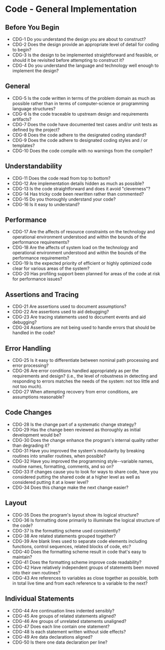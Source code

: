# Code - General Implementation

## Before You Begin

- CDG-1      Do you understand the design you are about to construct?
- CDG-2      Does the design provide an appropriate level of detail for coding to begin?
- CDG-3      Is the design to be implemented straightforward and feasible, or should it be revisited before attempting to construct it?
- CDG-4      Do you understand the language and technology well enough to implement the design?

## General

- CDG-5      Is the code written in terms of the problem domain as much as possible rather than in terms of computer-science or programming language structures?
- CDG-6      Is the code traceable to upstream design and requirements artifacts?
- CDG-7      Does the code have documented test cases and/or unit tests as defined by the project?
- CDG-8      Does the code adhere to the designated coding standard?
- CDG-9      Does the code adhere to designated coding styles and / or templates?
- CDG-10   Does the code compile with no warnings from the compiler?

## Understandability

- CDG-11   Does the code read from top to bottom?
- CDG-12   Are implementation details hidden as much as possible?
- CDG-13   Is the code straightforward and does it avoid "cleverness"?
- CDG-14   Has tricky code been rewritten rather than commented?
- CDG-15   Do you thoroughly understand your code?
- CDG-16   Is it easy to understand?

## Performance

- CDG-17   Are the affects of resource constraints on the technology and operational environment understood and within the bounds of the performance requirements?
- CDG-18   Are the affects of system load on the technology and operational environment understood and within the bounds of the performance requirements?
- CDG-19   Is the expected priority of efficient or highly optimized code clear for various areas of the system?
- CDG-20   Has profiling support been planned for areas of the code at risk for performance issues?

## Assertions and Tracing

- CDG-21   Are assertions used to document assumptions?
- CDG-22   Are assertions used to aid debugging?
- CDG-23   Are tracing statements used to document events and aid debugging?
- CDG-24   Assertions are not being used to handle errors that should be handled in the code?

## Error Handling

- CDG-25   Is it easy to differentiate between nominal path processing and error processing?
- CDG-26   Are error conditions handled appropriately as per the requirements and design? (i.e., the level of robustness in detecting and responding to errors matches the needs of the system: not too little and not too much).
- CDG-27   When attempting recovery from error conditions, are assumptions reasonable?

## Code Changes

- CDG-28   Is the change part of a systematic change strategy?
- CDG-29   Has the change been reviewed as thoroughly as initial development would be?
- CDG-30   Does the change enhance the program's internal quality rather than degrading it?
- CDG-31   Have you improved the system's modularity by breaking routines into smaller routines, when possible?
- CDG-32   Have you improved the programming style--variable names, routine names, formatting, comments, and so on?
- CDG-33   If changes cause you to look for ways to share code, have you considered putting the shared code at a higher level as well as considered putting it at a lower level?
- CDG-34   Does this change make the next change easier?

## Layout

- CDG-35   Does the program's layout show its logical structure?
- CDG-36   Is formatting done primarily to illuminate the logical structure of the code?
- CDG-37   Is the formatting scheme used consistently?
- CDG-38   Are related statements grouped together?
- CDG-39   Are blank lines used to separate code elements including functions, control sequences, related blocks of code, etc?
- CDG-40   Does the formatting scheme result in code that's easy to maintain?
- CDG-41   Does the formatting scheme improve code readability?
- CDG-42   Have relatively independent groups of statements been moved into their own routines?
- CDG-43   Are references to variables as close together as possible, both in total live time and from each reference to a variable to the next?

## Individual Statements

- CDG-44   Are continuation lines indented sensibly?
- CDG-45   Are groups of related statements aligned?
- CDG-46   Are groups of unrelated statements unaligned?
- CDG-47   Does each line contain one statement?
- CDG-48   Is each statement written without side effects?
- CDG-49   Are data declarations aligned?
- CDG-50   Is there one data declaration per line?
